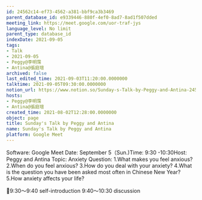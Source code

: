 ```yaml
---
id: 24562c14-ef73-4562-a381-bbf9ca3b3469
parent_database_id: e9339446-880f-4ef0-8ad7-8ad1f507dded
meeting_link: https://meet.google.com/uor-traf-jys
language_level: No limit
parent_type: database_id
indexDate: 2021-09-05
tags:
- Talk
- 2021-09-05
- Peggy@李明霈
- Antina@張庭瑄
archived: false
last_edited_time: 2021-09-03T11:20:00.0000000
talktime: 2021-09-05T09:30:00.0000000
notion_url: https://www.notion.so/Sunday-s-Talk-by-Peggy-and-Antina-24562c14ef734562a381bbf9ca3b3469
hosts:
- Peggy@李明霈
- Antina@張庭瑄
created_time: 2021-08-02T12:28:00.0000000
object: page
title: Sunday's Talk by Peggy and Antina
name: Sunday's Talk by Peggy and Antina
platform: Google Meet
---
```


Software: Google Meet
Date: September 5（Sun.)Time: 9:30 -10:30Host: Peggy and Antina Topic: Anxiety
Question:
 1.What makes you feel anxious?2.When do you feel anxious?
3.How do you deal with your anxiety?
4.What is the question you have been asked most often in Chinese New Year?
5.How anxiety affects your life?

📅9:30～9:40 self-introduction 9:40～10:30 discussion





